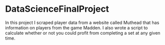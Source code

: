 # DataScienceFinalProject

In this project I scraped player data from a website called Muthead that has information on players from the game Madden. I also wrote a script to calculate whether or not you could profit from completing a set at any given time.
